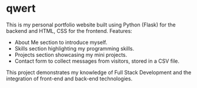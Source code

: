# qwert
This is my personal portfolio website built using Python (Flask) for the backend and HTML, CSS for the frontend. 
Features:
- About Me section to introduce myself.
- Skills section highlighting my programming skills.
- Projects section showcasing my mini projects.
- Contact form to collect messages from visitors, stored in a CSV file.

This project demonstrates my knowledge of Full Stack Development and the integration of front-end and back-end technologies.
